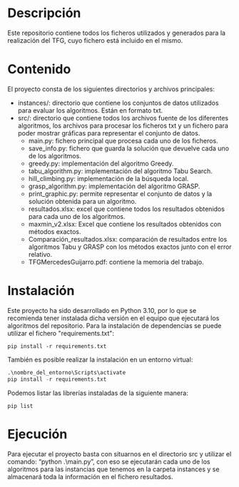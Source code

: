 # Descripción

Este repositorio contiene todos los ficheros utilizados y generados para la realización del TFG, cuyo fichero está incluido en el mismo. 

# Contenido

El proyecto consta de los siguientes directorios y archivos principales:
- instances/: directorio que contiene los conjuntos de datos utilizados para evaluar los algoritmos. Están en formato txt.
- src/: directorio que contiene todos los archivos fuente de los diferentes algoritmos, los archivos para procesar los ficheros txt y un fichero para poder mostrar gráficas para representar el conjunto de datos.
    - main.py: fichero principal que procesa cada uno de los ficheros.
    - save_info.py: fichero que guarda la solución que devuelve cada uno de los algoritmos.
    - greedy.py: implementación del algoritmo Greedy.
    - tabu_algorithm.py: implementación del algoritmo Tabu Search.
    - hill_climbing.py: implementación de la búsqueda local.
    - grasp_algorithm.py: implementación del algoritmo GRASP.
    - print_graphic.py: permite representar el conjunto de datos y la solución obtenida para un algoritmo.
    - resultados.xlsx: excel que contiene todos los resultados obtenidos para cada uno de los algoritmos.
    - maxmin_v2.xlsx: Excel que contiene los resultados obtenidos con métodos exactos.
    - Comparación_resultados.xlsx: comparación de resultados entre los algoritmos Tabu y GRASP con los métodos exactos junto con el error relativo.
    - TFGMercedesGuijarro.pdf: contiene la memoria del trabajo.


# Instalación

Este proyecto ha sido desarrollado en Python 3.10, por lo que se recomienda tener instalada dicha versión en el equipo que ejecutará los algoritmos del repositorio. Para la instalación de dependencias se puede utilizar el fichero "requirements.txt":

```
pip install -r requirements.txt
```

También es posible realizar la instalación en un entorno virtual:
```python -m venv nombre_del_entorno 
.\nombre_del_entorno\Scripts\activate
pip install -r requirements.txt
```

Podemos listar las librerías instaladas de la siguiente manera:

```
pip list
```

# Ejecución

Para ejecutar el proyecto basta con situarnos en el directorio src y utilizar el comando: “python .\main.py”, con eso se ejecutarán cada uno de los algoritmos para las instancias que tenemos en la carpeta instances y se almacenará toda la información en el fichero resultados.